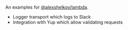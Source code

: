 An examples for [@alexshelkov/lambda](https://github.com/alexshelkov/lambda).

- Logger transport which logs to Slack
- Integration with Yup which allow validating requests
